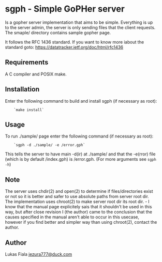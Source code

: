 sgph - Simple GoPHer server
===========================

Is a gopher server implementation that aims to be simple.
Everything is up to the server admin, the server is only 
sending files that the client requests.
The smaple/ directory contains sample gopher page.

It follows the RFC 1436 standard. 
If you want to know more iabout the standard goto: https://datatracker.ietf.org/doc/html/rfc1436

Requirements
------------
A C compiler and POSIX make.

Installation
------------
Enter the following command to build and install sgph
(if necessary as root):
    
        `make install`

Usage
-----
To run ./sample/ page enter the following command
(if necessary as root):
    
        `sgph -d ./sample/ -e /error.gph`

This tells the server to have main -d(ir) at ./sample/ 
and that the -e(rror) file (which is by default /index.gph) is /error.gph. 
(For more arguments see `sgph -h`)

Note
----
The server uses chdir(2) and open(2) to determine if files/directories exist or not 
so it is better and safer to use absolute paths from server root dir. 
The implementation uses chroot(2) to make server root dir its root dir.
        - I know that the manual page explicitely sais that it shouldn't be used in this way,
          but after close revision I (the author) came to the conclusion that the causes specified 
          in the manual aren't able to occur in this usecase, however if you find better and simpler way
          than using chroot(2), contact the author.

Author
------
Lukas Fiala <jezura777@duck.com>

